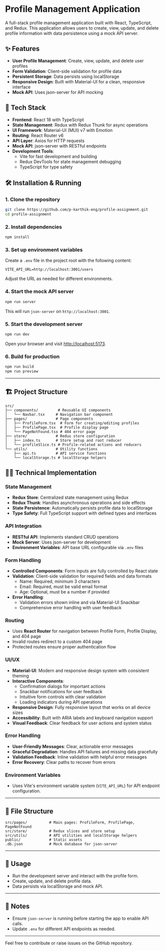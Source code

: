 # Profile Management Application

A full-stack profile management application built with React, TypeScript, and Redux. This application allows users to create, view, update, and delete profile information with data persistence using a mock API server.

## ✨ Features

- **User Profile Management**: Create, view, update, and delete user profiles
- **Form Validation**: Client-side validation for profile data
- **Persistent Storage**: Data persists using localStorage
- **Responsive Design**: Built with Material-UI for a clean, responsive interface
- **Mock API**: Uses json-server for API mocking

## 🚀 Tech Stack

- **Frontend**: React 18 with TypeScript
- **State Management**: Redux with Redux Thunk for async operations
- **UI Framework**: Material-UI (MUI) v7 with Emotion
- **Routing**: React Router v6
- **API Layer**: Axios for HTTP requests
- **Mock API**: json-server with RESTful endpoints
- **Development Tools**:
  - Vite for fast development and building
  - Redux DevTools for state management debugging
  - TypeScript for type safety

## 🛠️ Installation & Running

### 1. Clone the repository

```bash
git clone https://github.com/p-karthik-eng/profile-assignment.git
cd profile-assignment
```

### 2. Install dependencies

```bash
npm install
```

### 3. Set up environment variables

Create a `.env` file in the project root with the following content:

```
VITE_API_URL=http://localhost:3001/users
```

Adjust the URL as needed for different environments.

### 4. Start the mock API server

```bash
npm run server
```

This will run `json-server` on `http://localhost:3001`.

### 5. Start the development server

```bash
npm run dev
```

Open your browser and visit [http://localhost:5173](http://localhost:5173).

### 6. Build for production

```bash
npm run build
npm run preview
```

---

## 🏗️ Project Structure

```
src/
├── components/         # Reusable UI components
│   └── Navbar.tsx     # Navigation bar component
├── pages/             # Page components
│   ├── ProfileForm.tsx  # Form for creating/editing profiles
│   ├── ProfilePage.tsx  # Profile display page
│   └── PageNotFound.tsx # 404 error page
├── store/             # Redux store configuration
│   ├── index.ts       # Store setup and root reducer
│   └── profileSlice.ts # Profile-related actions and reducers
└── utils/             # Utility functions
    ├── api.ts         # API service functions
    └── localStorage.ts # localStorage helpers
```

## 🧑‍💻 Technical Implementation

### State Management

- **Redux Store**: Centralized state management using Redux
- **Redux Thunk**: Handles asynchronous operations and side effects
- **State Persistence**: Automatically persists profile data to localStorage
- **Type Safety**: Full TypeScript support with defined types and interfaces

### API Integration

- **RESTful API**: Implements standard CRUD operations
- **Mock Server**: Uses json-server for development
- **Environment Variables**: API base URL configurable via `.env` files

### Form Handling

- **Controlled Components**: Form inputs are fully controlled by React state
- **Validation**: Client-side validation for required fields and data formats
  - Name: Required, minimum 3 characters
  - Email: Required, must be valid email format
  - Age: Optional, must be a number if provided
- **Error Handling**: 
  - Validation errors shown inline and via Material-UI Snackbar
  - Comprehensive error handling with user feedback

### Routing

- Uses **React Router** for navigation between Profile Form, Profile Display, and 404 page
- Invalid routes redirect to a custom 404 page
- Protected routes ensure proper authentication flow

### UI/UX

- **Material-UI**: Modern and responsive design system with consistent theming
- **Interactive Components**:
  - Confirmation dialogs for important actions
  - Snackbar notifications for user feedback
  - Intuitive form controls with clear validation
  - Loading indicators during API operations
- **Responsive Design**: Fully responsive layout that works on all device sizes
- **Accessibility**: Built with ARIA labels and keyboard navigation support
- **Visual Feedback**: Clear feedback for user actions and system status

### Error Handling

- **User-Friendly Messages**: Clear, actionable error messages
- **Graceful Degradation**: Handles API failures and missing data gracefully
- **Validation Feedback**: Inline validation with helpful error messages
- **Error Recovery**: Clear paths to recover from errors

### Environment Variables

- Uses Vite's environment variable system (`VITE_API_URL`) for API endpoint configuration.

---

## 📁 File Structure

```
src/pages/          # Main pages: ProfileForm, ProfilePage, PageNotFound
src/store/          # Redux slices and store setup
src/utils/          # API utilities and localStorage helpers
public/             # Static assets
.db.json            # Mock database for json-server
```

---

## 🚀 Usage

- Run the development server and interact with the profile form.
- Create, update, and delete profile data.
- Data persists via localStorage and mock API.

---

## 📝 Notes

- Ensure `json-server` is running before starting the app to enable API calls.
- Update `.env` for different API endpoints as needed.

---

Feel free to contribute or raise issues on the GitHub repository.
